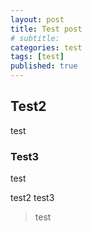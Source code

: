 ```yaml
---
layout: post
title: Test post
# subtitle: 
categories: test
tags: [test]
published: true
---
```



## Test2
test

### Test3
test


test2
test3

>test
